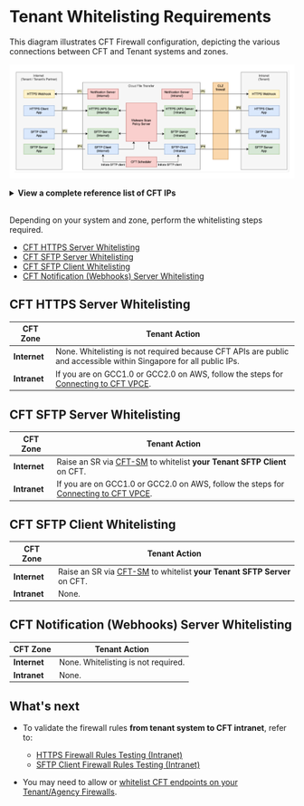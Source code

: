 # Tenant Whitelisting Requirements

This diagram illustrates CFT Firewall configuration, depicting the various connections between CFT and Tenant systems and zones.

![firewall-clearances](assets/firewall-clearances.png)

<details><summary><b>View a complete reference list of CFT IPs</b></summary>

|  Internet  |  Intranet  |
|---|---|
| **Webhook (IP1):**<br>18.143.30.35:443 | **Webhook (IP5)**:<br>10.211.0.128/28:443<br>10.211.0.144/28:443<br>10.211.0.160/28:443<br>10.211.0.176/28:443  |
| **HTTPS API (IP2):**<br>13.215.24.12:443<br>13.251.95.103:443<br>54.179.172.253:443  | **HTTPS API (IP6)**:<br>10.211.0.128/28:443<br>10.211.0.144/28:443  |
| **SFTP Server (IP3):**<br><u>SSH only</u><br>18.143.254.126:22<br>54.255.69.2:22<br>13.214.73.225:22<br><br><u>SSH + Password</u><br>13.228.88.235:22<br>18.142.149.152:22<br>52.221.109.108:22  | **SFTP Server (IP7):**<br>10.211.0.128/26:22  |
| **SFTP Client (IP4):**<br>54.255.110.113:22  | **SFTP Client (IP8):**<br>10.211.0.128/28:22<br>10.211.0.144/28:22<br>10.211.0.160/28:22<br>10.211.0.176/28:22  |

</details>

<br>

Depending on your system and zone, perform the whitelisting steps required.

- [CFT HTTPS Server Whitelisting](#cft-https-server-whitelisting)
- [CFT SFTP Server Whitelisting](#cft-sftp-server-whitelisting)
- [CFT SFTP Client Whitelisting](#cft-sftp-client-whitelisting)
- [CFT Notification (Webhooks) Server Whitelisting](#cft-notification-webhooks-server-whitelisting)

## CFT HTTPS Server Whitelisting

| CFT Zone | Tenant Action |
|---|---|
| **Internet** | None. Whitelisting is not required because CFT APIs are public and accessible within Singapore for all public IPs.
| **Intranet** | If you are on GCC1.0 or GCC2.0 on AWS, follow the steps for [Connecting to CFT VPCE](/vpc/connect.md). |


## CFT SFTP Server Whitelisting

| CFT Zone | Tenant Action |
|---|---|
| **Internet** | Raise an SR via [CFT-SM](https://go.gov.sg/cft-sm) to whitelist **your Tenant SFTP Client** on CFT.
| **Intranet** | If you are on GCC1.0 or GCC2.0 on AWS, follow the steps for [Connecting to CFT VPCE](/vpc/connect.md). |

## CFT SFTP Client Whitelisting

| CFT Zone | Tenant Action |
|---|---|
| **Internet** | Raise an SR via [CFT-SM](https://go.gov.sg/cft-sm) to whitelist **your Tenant SFTP Server** on CFT.
| **Intranet** | None.

## CFT Notification (Webhooks) Server Whitelisting

| CFT Zone | Tenant Action |
|---|---|
| **Internet** | None. Whitelisting is not required.
| **Intranet** | None.

## What's next

- To validate the firewall rules **from tenant system to CFT intranet**, refer to:
    - [HTTPS Firewall Rules Testing (Intranet)](https://docs.developer.tech.gov.sg/docs/cft-additional-docs/https-firewall)
    - [SFTP Client Firewall Rules Testing (Intranet)](https://docs.developer.tech.gov.sg/docs/cft-additional-docs/sftp-firewall)

- You may need to allow or [whitelist CFT endpoints on your Tenant/Agency Firewalls](https://docs.developer.tech.gov.sg/docs/cft-additional-docs/firewall-clearance ).


<!-- Back up 12 July: remove CLZ FW clearance

Thiru: Got the confirmation (from Sathiya - GCC team) that CLZ FW clearance  is not required anymore for GEN (GDC/GPC) to GCC2.0 or vice-versa traffic (Agency need to clear their FW if there any) , this is effective from 28th june.

## CFT HTTPS Server Whitelisting

| CFT Zone | Tenant Action |
|---|---|
| **Internet** | None. Whitelisting is not required because CFT APIs are public and accessible within Singapore for all public IPs.
| **Intranet** | If you are accessing from GPC, GDC, Agency DC (GEN network) please raise a CLZ Firewall Whitelisting request to GOVTECH AFM SR Admin in [ITSM Portal](https://gccprod.sharepoint.com/sites/GOVTECH-intranet/it/SitePages/AFM_Forms.aspx) (access using GSIB). <br><br>&nbsp;- Go to <b>Network</b> section > <b>GCC Access</b> table<br>&nbsp;- In the entry for <b>MBC server networks to GCC</b>, download the <b>Firewall rules for Cloud Landing Zone request form</b>. <br>&nbsp;-  CFT HTTPS Intranet IPs (IP6): <Br>&nbsp;&nbsp;- **10.211.0.128/28:443**<br>&nbsp;&nbsp;- **10.211.0.144/28:443**
| | If you are on GCC1.0 or GCC2.0 on AWS, follow the steps for [Connecting to CFT VPCE](/vpc/connect.md). |


## CFT SFTP Server Whitelisting

| CFT Zone | Tenant Action |
|---|---|
| **Internet** | Raise an SR via [CFT-SM](https://go.gov.sg/cft-sm) to whitelist **your Tenant SFTP Client** on CFT.
| **Intranet** | If you are accessing from GPC, GDC, Agency DC (GEN network), please raise a CLZ Firewall Whitelisting request to GOVTECH AFM SR Admin in [ITSM Portal](https://gccprod.sharepoint.com/sites/GOVTECH-intranet/it/SitePages/AFM_Forms.aspx) (access using GSIB). <br><br>&nbsp;- Go to <b>Network</b> section > <b>GCC Access</b> table<br>&nbsp;- In the entry for <b>MBC server networks to GCC</b>, download the <b>Firewall rules for Cloud Landing Zone request form</b>. <br>&nbsp;- CFT SFTP Server IP (IP7): <Br>&nbsp;&nbsp;- **10.211.0.128/26:22**
| | If you are on GCC1.0 or GCC2.0 on AWS, follow the steps for [Connecting to CFT VPCE](/vpc/connect.md). |

## CFT SFTP Client Whitelisting

| CFT Zone | Tenant Action |
|---|---|
| **Internet** | Raise an SR via [CFT-SM](https://go.gov.sg/cft-sm) to whitelist **your Tenant SFTP Server** on CFT.
| **Intranet** | Please raise a CLZ Firewall Whitelisting request to GOVTECH AFM SR Admin in [ITSM Portal](https://gccprod.sharepoint.com/sites/GOVTECH-intranet/it/SitePages/AFM_Forms.aspx) (access using GSIB). <br><br>&nbsp;- Go to <b>Network</b> section > <b>GCC Access</b> table<br>&nbsp;- In the entry for <b>MBC server networks to GCC</b>, download the <b>Firewall rules for Cloud Landing Zone request form</b>. <br>&nbsp;- CFT SFTP Client IPs (IP8): <Br>&nbsp;&nbsp;- **10.211.0.128/28:22**<br>&nbsp;&nbsp;- **10.211.0.144/28:22**<br>&nbsp;&nbsp;- **10.211.0.160/28:22**<br>&nbsp;&nbsp;- **10.211.0.176/28:22**

## CFT Notification (Webhooks) Server Whitelisting

| CFT Zone | Tenant Action |
|---|---|
| **Internet** | None. Whitelisting is not required.
| **Intranet** | Please raise a CLZ Firewall Whitelisting request to GOVTECH AFM SR Admin in [ITSM Portal](https://gccprod.sharepoint.com/sites/GOVTECH-intranet/it/SitePages/AFM_Forms.aspx) (access using GSIB). <br><br>&nbsp;- Go to <b>Network</b> section > <b>GCC Access</b> table<br>&nbsp;- In the entry for <b>MBC server networks to GCC</b>, download the <b>Firewall rules for Cloud Landing Zone request form</b>. <br>&nbsp;- CFT Notification Server IPs (IP5): <Br>&nbsp;&nbsp;- **10.211.0.128/28:443** <Br>&nbsp;&nbsp;- **10.211.0.144/28:443**<Br>&nbsp;&nbsp;- **10.211.0.160/28:443**<Br>&nbsp;&nbsp;- **10.211.0.176/28:443** |

## What's next

- To validate the firewall rules **from tenant system to CFT intranet**, refer to:
    - [HTTPS Firewall Rules Testing (Intranet)](https://docs.developer.tech.gov.sg/docs/cft-additional-docs/https-firewall)
    - [SFTP Client Firewall Rules Testing (Intranet)](https://docs.developer.tech.gov.sg/docs/cft-additional-docs/sftp-firewall)

- You may need to allow or [whitelist CFT endpoints on your Tenant/Agency Firewalls](https://docs.developer.tech.gov.sg/docs/cft-additional-docs/firewall-clearance ).


-->


<!--  Back up 13 Jun

## CFT HTTPS Server Whitelisting

| CFT Zone | Tenant Action |
|---|---|
| **Internet** | None. Whitelisting is not required because CFT APIs are public and accessible within Singapore for all public IPs. //// DELETE However, if you want to access CFT APIs from outside of Singapore, you need to raise an SR via [CFT-SM](https://go.gov.sg/cft-sm) with your details. ////
| **Intranet** | If you are accessing from GPC, GDC, Agency DC (GEN network) or from GCC1.0, GCC2.0 on Google Cloud/Azure Cloud: <br><br>• Raise a CLZ Firewall Whitelisting request to GovTech AFM SR Admin at afm_sr_admin@tech.gov.sg and include your system details and CFT HTTPS Intranet IPs (IP6): <Br>&nbsp;&nbsp;- **10.211.0.128/28:443**<br>&nbsp;&nbsp;- **10.211.0.144/28:443**
| | If you are on GCC1.0 or GCC2.0 on AWS, raise an SR via [CFT-SM](https://go.gov.sg/cft-sm) for VPC Private Link setup. |


## CFT SFTP Server Whitelisting

| CFT Zone | Tenant Action |
|---|---|
| **Internet** | Raise an SR via [CFT-SM](https://go.gov.sg/cft-sm) to whitelist **your Tenant SFTP Client** on CFT.
| **Intranet** | If you are accessing from GPC, GDC, Agency DC (GEN network) or from GCC1.0, GCC2.0 on Google Cloud/Azure Cloud: <br><br>• Raise a CLZ Firewall Whitelisting request to GovTech AFM SR Admin at afm_sr_admin@tech.gov.sg and include your system details and CFT SFTP Server IP (IP7): <Br>&nbsp;&nbsp;- **10.211.0.128/26:22**
| | If you are on GCC1.0 or GCC2.0 on AWS, raise an SR via [CFT-SM](https://go.gov.sg/cft-sm) for VPC Private Link setup. |

## CFT SFTP Client Whitelisting

| CFT Zone | Tenant Action |
|---|---|
| **Internet** | Raise an SR via [CFT-SM](https://go.gov.sg/cft-sm) to whitelist **your Tenant SFTP Server** on CFT.
| **Intranet** | Raise a CLZ Firewall Whitelisting request to GovTech AFM SR Admin at afm_sr_admin@tech.gov.sg and include your system details and CFT SFTP Client IPs (IP8): <Br>&nbsp;&nbsp;- **10.211.0.128/28:22**<br>&nbsp;&nbsp;- **10.211.0.144/28:22**<br>&nbsp;&nbsp;- **10.211.0.160/28:22**<br>&nbsp;&nbsp;- **10.211.0.176/28:22**

//// DELETE
| | If you are on GCC1.0 or GCC2.0 on AWS, raise an SR via [CFT-SM](https://go.gov.sg/cft-sm) for VPC Private Link setup. | //// DELETE

## CFT Notification (Webhooks) Server Whitelisting

| CFT Zone | Tenant Action |
|---|---|
| **Internet** | None. Whitelisting is not required.
| **Intranet** | Raise a CLZ Firewall Whitelisting request to GovTech AFM SR Admin at afm_sr_admin@tech.gov.sg and include your system details and CFT Notification Server IPs (IP5): <Br>&nbsp;&nbsp;- **10.211.0.128/28:443** <Br>&nbsp;&nbsp;- **10.211.0.144/28:443**<Br>&nbsp;&nbsp;- **10.211.0.160/28:443**<Br>&nbsp;&nbsp;- **10.211.0.176/28:443** |

-->

